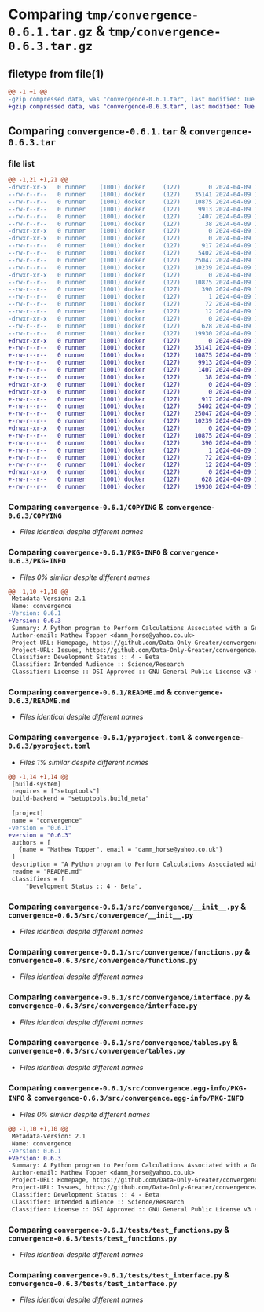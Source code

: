 # Comparing `tmp/convergence-0.6.1.tar.gz` & `tmp/convergence-0.6.3.tar.gz`

## filetype from file(1)

```diff
@@ -1 +1 @@
-gzip compressed data, was "convergence-0.6.1.tar", last modified: Tue Apr  9 16:54:44 2024, max compression
+gzip compressed data, was "convergence-0.6.3.tar", last modified: Tue Apr  9 17:05:53 2024, max compression
```

## Comparing `convergence-0.6.1.tar` & `convergence-0.6.3.tar`

### file list

```diff
@@ -1,21 +1,21 @@
-drwxr-xr-x   0 runner    (1001) docker     (127)        0 2024-04-09 16:54:44.855396 convergence-0.6.1/
--rw-r--r--   0 runner    (1001) docker     (127)    35141 2024-04-09 16:54:39.000000 convergence-0.6.1/COPYING
--rw-r--r--   0 runner    (1001) docker     (127)    10875 2024-04-09 16:54:44.851396 convergence-0.6.1/PKG-INFO
--rw-r--r--   0 runner    (1001) docker     (127)     9913 2024-04-09 16:54:39.000000 convergence-0.6.1/README.md
--rw-r--r--   0 runner    (1001) docker     (127)     1407 2024-04-09 16:54:39.000000 convergence-0.6.1/pyproject.toml
--rw-r--r--   0 runner    (1001) docker     (127)       38 2024-04-09 16:54:44.855396 convergence-0.6.1/setup.cfg
-drwxr-xr-x   0 runner    (1001) docker     (127)        0 2024-04-09 16:54:44.851396 convergence-0.6.1/src/
-drwxr-xr-x   0 runner    (1001) docker     (127)        0 2024-04-09 16:54:44.851396 convergence-0.6.1/src/convergence/
--rw-r--r--   0 runner    (1001) docker     (127)      917 2024-04-09 16:54:39.000000 convergence-0.6.1/src/convergence/__init__.py
--rw-r--r--   0 runner    (1001) docker     (127)     5402 2024-04-09 16:54:39.000000 convergence-0.6.1/src/convergence/functions.py
--rw-r--r--   0 runner    (1001) docker     (127)    25047 2024-04-09 16:54:39.000000 convergence-0.6.1/src/convergence/interface.py
--rw-r--r--   0 runner    (1001) docker     (127)    10239 2024-04-09 16:54:39.000000 convergence-0.6.1/src/convergence/tables.py
-drwxr-xr-x   0 runner    (1001) docker     (127)        0 2024-04-09 16:54:44.851396 convergence-0.6.1/src/convergence.egg-info/
--rw-r--r--   0 runner    (1001) docker     (127)    10875 2024-04-09 16:54:44.000000 convergence-0.6.1/src/convergence.egg-info/PKG-INFO
--rw-r--r--   0 runner    (1001) docker     (127)      390 2024-04-09 16:54:44.000000 convergence-0.6.1/src/convergence.egg-info/SOURCES.txt
--rw-r--r--   0 runner    (1001) docker     (127)        1 2024-04-09 16:54:44.000000 convergence-0.6.1/src/convergence.egg-info/dependency_links.txt
--rw-r--r--   0 runner    (1001) docker     (127)       72 2024-04-09 16:54:44.000000 convergence-0.6.1/src/convergence.egg-info/entry_points.txt
--rw-r--r--   0 runner    (1001) docker     (127)       12 2024-04-09 16:54:44.000000 convergence-0.6.1/src/convergence.egg-info/top_level.txt
-drwxr-xr-x   0 runner    (1001) docker     (127)        0 2024-04-09 16:54:44.851396 convergence-0.6.1/tests/
--rw-r--r--   0 runner    (1001) docker     (127)      628 2024-04-09 16:54:39.000000 convergence-0.6.1/tests/test_functions.py
--rw-r--r--   0 runner    (1001) docker     (127)    19930 2024-04-09 16:54:39.000000 convergence-0.6.1/tests/test_interface.py
+drwxr-xr-x   0 runner    (1001) docker     (127)        0 2024-04-09 17:05:53.400479 convergence-0.6.3/
+-rw-r--r--   0 runner    (1001) docker     (127)    35141 2024-04-09 17:04:10.000000 convergence-0.6.3/COPYING
+-rw-r--r--   0 runner    (1001) docker     (127)    10875 2024-04-09 17:05:53.400479 convergence-0.6.3/PKG-INFO
+-rw-r--r--   0 runner    (1001) docker     (127)     9913 2024-04-09 17:04:10.000000 convergence-0.6.3/README.md
+-rw-r--r--   0 runner    (1001) docker     (127)     1407 2024-04-09 17:05:42.000000 convergence-0.6.3/pyproject.toml
+-rw-r--r--   0 runner    (1001) docker     (127)       38 2024-04-09 17:05:53.400479 convergence-0.6.3/setup.cfg
+drwxr-xr-x   0 runner    (1001) docker     (127)        0 2024-04-09 17:05:53.396479 convergence-0.6.3/src/
+drwxr-xr-x   0 runner    (1001) docker     (127)        0 2024-04-09 17:05:53.396479 convergence-0.6.3/src/convergence/
+-rw-r--r--   0 runner    (1001) docker     (127)      917 2024-04-09 17:04:10.000000 convergence-0.6.3/src/convergence/__init__.py
+-rw-r--r--   0 runner    (1001) docker     (127)     5402 2024-04-09 17:04:10.000000 convergence-0.6.3/src/convergence/functions.py
+-rw-r--r--   0 runner    (1001) docker     (127)    25047 2024-04-09 17:04:10.000000 convergence-0.6.3/src/convergence/interface.py
+-rw-r--r--   0 runner    (1001) docker     (127)    10239 2024-04-09 17:04:10.000000 convergence-0.6.3/src/convergence/tables.py
+drwxr-xr-x   0 runner    (1001) docker     (127)        0 2024-04-09 17:05:53.400479 convergence-0.6.3/src/convergence.egg-info/
+-rw-r--r--   0 runner    (1001) docker     (127)    10875 2024-04-09 17:05:53.000000 convergence-0.6.3/src/convergence.egg-info/PKG-INFO
+-rw-r--r--   0 runner    (1001) docker     (127)      390 2024-04-09 17:05:53.000000 convergence-0.6.3/src/convergence.egg-info/SOURCES.txt
+-rw-r--r--   0 runner    (1001) docker     (127)        1 2024-04-09 17:05:53.000000 convergence-0.6.3/src/convergence.egg-info/dependency_links.txt
+-rw-r--r--   0 runner    (1001) docker     (127)       72 2024-04-09 17:05:53.000000 convergence-0.6.3/src/convergence.egg-info/entry_points.txt
+-rw-r--r--   0 runner    (1001) docker     (127)       12 2024-04-09 17:05:53.000000 convergence-0.6.3/src/convergence.egg-info/top_level.txt
+drwxr-xr-x   0 runner    (1001) docker     (127)        0 2024-04-09 17:05:53.400479 convergence-0.6.3/tests/
+-rw-r--r--   0 runner    (1001) docker     (127)      628 2024-04-09 17:04:10.000000 convergence-0.6.3/tests/test_functions.py
+-rw-r--r--   0 runner    (1001) docker     (127)    19930 2024-04-09 17:04:10.000000 convergence-0.6.3/tests/test_interface.py
```

### Comparing `convergence-0.6.1/COPYING` & `convergence-0.6.3/COPYING`

 * *Files identical despite different names*

### Comparing `convergence-0.6.1/PKG-INFO` & `convergence-0.6.3/PKG-INFO`

 * *Files 0% similar despite different names*

```diff
@@ -1,10 +1,10 @@
 Metadata-Version: 2.1
 Name: convergence
-Version: 0.6.1
+Version: 0.6.3
 Summary: A Python program to Perform Calculations Associated with a Grid Convergence Study
 Author-email: Mathew Topper <damm_horse@yahoo.co.uk>
 Project-URL: Homepage, https://github.com/Data-Only-Greater/convergence
 Project-URL: Issues, https://github.com/Data-Only-Greater/convergence/issues
 Classifier: Development Status :: 4 - Beta
 Classifier: Intended Audience :: Science/Research
 Classifier: License :: OSI Approved :: GNU General Public License v3 (GPLv3)
```

### Comparing `convergence-0.6.1/README.md` & `convergence-0.6.3/README.md`

 * *Files identical despite different names*

### Comparing `convergence-0.6.1/pyproject.toml` & `convergence-0.6.3/pyproject.toml`

 * *Files 1% similar despite different names*

```diff
@@ -1,14 +1,14 @@
 [build-system]
 requires = ["setuptools"]
 build-backend = "setuptools.build_meta"
 
 [project]
 name = "convergence"
-version = "0.6.1"
+version = "0.6.3"
 authors = [
   {name = "Mathew Topper", email = "damm_horse@yahoo.co.uk"}
 ]
 description = "A Python program to Perform Calculations Associated with a Grid Convergence Study"
 readme = "README.md"
 classifiers = [
     "Development Status :: 4 - Beta",
```

### Comparing `convergence-0.6.1/src/convergence/__init__.py` & `convergence-0.6.3/src/convergence/__init__.py`

 * *Files identical despite different names*

### Comparing `convergence-0.6.1/src/convergence/functions.py` & `convergence-0.6.3/src/convergence/functions.py`

 * *Files identical despite different names*

### Comparing `convergence-0.6.1/src/convergence/interface.py` & `convergence-0.6.3/src/convergence/interface.py`

 * *Files identical despite different names*

### Comparing `convergence-0.6.1/src/convergence/tables.py` & `convergence-0.6.3/src/convergence/tables.py`

 * *Files identical despite different names*

### Comparing `convergence-0.6.1/src/convergence.egg-info/PKG-INFO` & `convergence-0.6.3/src/convergence.egg-info/PKG-INFO`

 * *Files 0% similar despite different names*

```diff
@@ -1,10 +1,10 @@
 Metadata-Version: 2.1
 Name: convergence
-Version: 0.6.1
+Version: 0.6.3
 Summary: A Python program to Perform Calculations Associated with a Grid Convergence Study
 Author-email: Mathew Topper <damm_horse@yahoo.co.uk>
 Project-URL: Homepage, https://github.com/Data-Only-Greater/convergence
 Project-URL: Issues, https://github.com/Data-Only-Greater/convergence/issues
 Classifier: Development Status :: 4 - Beta
 Classifier: Intended Audience :: Science/Research
 Classifier: License :: OSI Approved :: GNU General Public License v3 (GPLv3)
```

### Comparing `convergence-0.6.1/tests/test_functions.py` & `convergence-0.6.3/tests/test_functions.py`

 * *Files identical despite different names*

### Comparing `convergence-0.6.1/tests/test_interface.py` & `convergence-0.6.3/tests/test_interface.py`

 * *Files identical despite different names*


